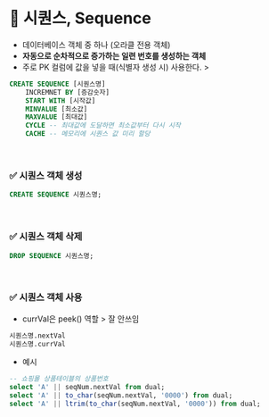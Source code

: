 # 📌 시퀀스, Sequence
- 데이터베이스 객체 중 하나 (오라클 전용 객체)
- **자동으로 순차적으로 증가하는 일련 번호를 생성하는 객체**
- 주로 PK 컬럼에 값을 넣을 때(식별자 생성 시) 사용한다. > 

```sql
CREATE SEQUENCE [시퀀스명]
    INCREMNET BY [증감숫자]
    START WITH [시작값]
    MINVALUE [최소값]
    MAXVALUE [최대값]
    CYCLE -- 최대값에 도달하면 최소값부터 다시 시작
    CACHE -- 메모리에 시퀀스 값 미리 할당
```

<br>

### ✅ 시퀀스 객체 생성
```sql
CREATE SEQUENCE 시퀀스명;
```

<br>

### ✅ 시퀀스 객체 삭제
```sql
DROP SEQUENCE 시퀀스명;
```

<br>

### ✅ 시퀀스 객체 사용
- currVal은 peek() 역할 > 잘 안쓰임
```sql
시퀀스명.nextVal
시퀀스명.currVal
```

- 예시
```sql
-- 쇼핑몰 상품테이블의 상품번호
select 'A' || seqNum.nextVal from dual;
select 'A' || to_char(seqNum.nextVal, '0000') from dual;
select 'A' || ltrim(to_char(seqNum.nextVal, '0000')) from dual;
```